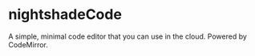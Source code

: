 # nightshadeCode
A simple, minimal code editor that you can use in the cloud. Powered by CodeMirror. 
